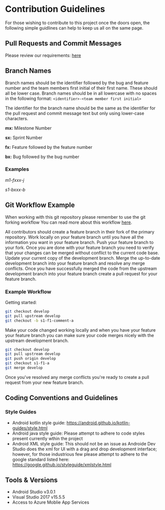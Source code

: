 
# Contribution Guidelines
For those wishing to contribute to this project once the doors open, 
the following simple guidlines can help to keep us all on the same page.

## Pull Requests and Commit Messages
Please review our requirements: [here](PULL_REQUEST_TEMPLATE.md)

## Branch Names
Branch names should be the identifier followed by the bug and feature number and the team members first initial of their first name. These should all be lower case. Branch names should be in all lowercase with no spaces in the following format: `<identifier>-<team member first initial>`

The identifier for the branch name should be the same as the identifier for the pull request and commit message text but only using lower-case characters.

**mx:** Milestone Number

**sx:** Sprint Number

**fx:** Feature followed by the feature number

**bx:** Bug followed by the bug number

### Examples
*m1-fxxx-j*

*s1-bxxx-b*

## Git Workflow Example

When working with this git repository please remember to use the git forking workflow You can read more about this workflow [here](https://www.atlassian.com/git/tutorials/comparing-workflows/forking-workflow). 

All contributors should create a feature branch in their fork of the primary repository. Work locally on your feature branch until you have all the information you want in your feature branch. Push your feature branch to your fork. Once you are done with your feature branch you need to verify that your changes can be merged without conflict to the current code base. Update your current copy of the development branch. Merge the up-to-date development branch into your feature branch and resolve any merge conflicts. Once you have successfully merged the code from the upstream development branch into your feature branch create a pull request for your feature branch.

### Example Workflow
Getting started:
```bash
git checkout develop
git pull upstream develop
git checkout -b s1-f1-comment-a
``` 
Make your code changed working locally and when you have your feature your feature branch you can make sure your code merges nicely with the upstream development branch.

```bash
git checkout develop
git pull upstream develop
git push origin develop
git checkout s1-f1-a
git merge develop
```

Once you've resolved any merge conflicts you're ready to create a pull request from your new feature branch.

## Coding Conventions and Guidelines
### Style Guides
* Android kotlin style guide: https://android.github.io/kotlin-guides/style.html
* Android java style guide: Please attempt to adhere to code styles present currently wthin the project
* Android XML style guide: This should not be an issue as Androide Dev Studio does the xml for UI with a drag and drop
    development interface; however, for those industrious few please attempt to adhere to the google standard listed
    here: https://google.github.io/styleguide/xmlstyle.html

## Tools & Versions
* Android Studio v3.0.1
* Visual Studio 2017 v15.5.5
* Access to Azure Moblie App Services
